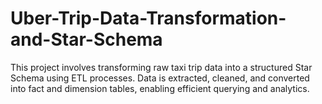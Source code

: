 # Uber-Trip-Data-Transformation-and-Star-Schema
This project involves transforming raw taxi trip data into a structured Star Schema using ETL processes. Data is extracted, cleaned, and converted into fact and dimension tables, enabling efficient querying and analytics.
